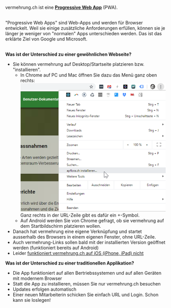 vermehrung.ch ist eine [**Progressive Web App**](https://developers.google.com/web/progressive-web-apps) (PWA).<br/><br/>

"Progressive Web Apps" sind Web-Apps und werden für Browser entwickelt. Weil sie einige zusätzliche Anforderungen erfüllen, können sie je länger je weniger von "normalen" Apps unterschieden werden. Das ist das erklärte Ziel von Google und Microsoft.<br/><br/>

**Was ist der Unterschied zu einer gewöhnlichen Webseite?**

- Sie können vermehrung auf Desktop/Startseite platzieren bzw. "installieren".
  - In Chrome auf PC und Mac öffnen Sie dazu das Menü ganz oben rechts:
    ![installieren](installieren.png)
    Ganz rechts in der URL-Zeile gibt es dafür ein +-Symbol.
  - Auf Android werden Sie von Chrome gefragt, ob sie vermehrung auf dem Startbildschirm platzieren wollen.
- Danach hat vermehrung eine eigene Verknüpfung und startet ausserhalb des Browsers in einem eigenen Fenster, ohne URL-Zeile.
- Auch vermehrung-Links sollen bald mit der installierten Version geöffnet werden (funktioniert bereits auf Android)
- Leider [funktioniert vermehrung.ch auf iOS (iPhone, iPad) nicht](/ios)<br/>

**Was ist der Unterschied zu einer traditionellen Applikation?**

- Die App funktioniert auf allen Bertriebssystemen und auf allen Geräten mit modernem Browser
- Statt die App zu installieren, müssen Sie nur vermehrung.ch besuchen
- Updates erfolgen automatisch
- Einer neuen Mitarbeiterin schicken Sie einfach URL und Login. Schon kann sie loslegen!
